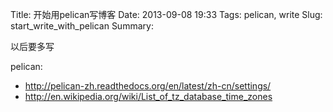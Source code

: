 Title: 开始用pelican写博客
Date: 2013-09-08 19:33
Tags: pelican, write
Slug: start_write_with_pelican
Summary:

以后要多写

pelican:
- http://pelican-zh.readthedocs.org/en/latest/zh-cn/settings/
- http://en.wikipedia.org/wiki/List_of_tz_database_time_zones
